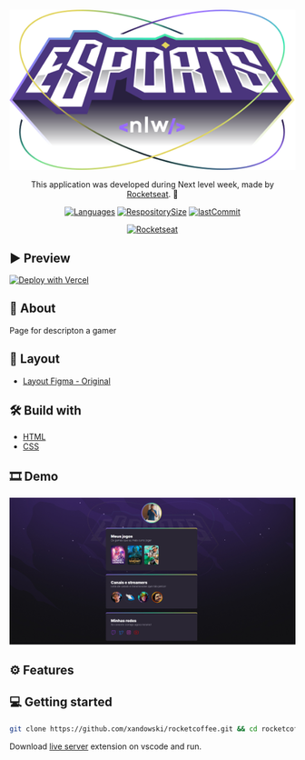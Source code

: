 <div align="center">

<h1></h1>
<img align="" width="" src="./assets/logo.svg">

This application was developed during Next level week, made by [Rocketseat](https://rocketseat.com.br/). 🚀

</div>

<div align="center">

[![Languages](https://img.shields.io/github/languages/count/GuiOrlandin/NLW-ESPORTS?color=996DFF)]()
[![RespositorySize](https://img.shields.io/github/repo-size/GuiOrlandin/NLW-ESPORTS?color=996DFF)]()
[![lastCommit](https://img.shields.io/github/last-commit/GuiOrlandin/NLW-ESPORTS?color=996DFF)]()

[![Rocketseat](https://badgen.net/discord/members/Rocketseat?color=996DFF)](https://discord.gg/rocketseat)
</div>

## ▶ Preview

[![Deploy with Vercel](https://vercel.com/button)]()

## 📃 About

Page for descripton a gamer

## 🎨 Layout

- [Layout Figma - Original](https://www.figma.com/file/CuUc233J4G55qgRTB3a6yh/NLW-eSports-(Community)-(Community)?node-id=79%3A2502)

## 🛠 Build with

- [HTML]()
- [CSS]()

## 🎞 Demo

<img src="./assets/demo.png">

## ⚙ Features



## 💻 Getting started

```sh
git clone https://github.com/xandowski/rocketcoffee.git && cd rocketcoffee
```

Download [live server](https://marketplace.visualstudio.com/items?itemName=ritwickdey.LiveServer) extension on vscode and run.